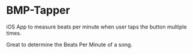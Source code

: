 # BMP-Tapper
iOS App to measure beats per minute when user taps the button multiple times.

Great to determine the Beats Per Minute of a song.
